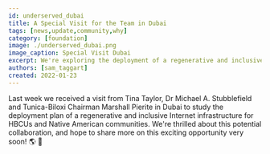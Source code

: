 ```yaml
---
id: underserved_dubai
title: A Special Visit for the Team in Dubai
tags: [news,update,community,why]
category: [foundation]
image: ./underserved_dubai.png
image_caption: Special Visit Dubai
excerpt: We're exploring the deployment of a regenerative and inclusive Internet for HBCUs and Native American communities!
authors: [sam_taggart]
created: 2022-01-23
---
```


Last week we received a visit from Tina Taylor, Dr Michael A. Stubblefield and Tunica-Biloxi Chairman Marshall Pierite in Dubai to study the deployment plan of a regenerative and inclusive Internet infrastructure for HBCUs and Native American communities. We're thrilled about this potential collaboration, and hope to share more on this exciting opportunity very soon! 🌎 🚀